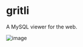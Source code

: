 # gritli

A MySQL viewer for the web.

![image](https://user-images.githubusercontent.com/4513209/120967350-3361ef00-c71c-11eb-9d79-7ee195898576.png)
